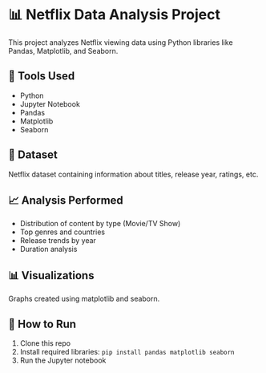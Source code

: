 # 📊 Netflix Data Analysis Project

This project analyzes Netflix viewing data using Python libraries like Pandas, Matplotlib, and Seaborn.

## 🔧 Tools Used
- Python
- Jupyter Notebook
- Pandas
- Matplotlib
- Seaborn

## 📁 Dataset
Netflix dataset containing information about titles, release year, ratings, etc.

## 📈 Analysis Performed
- Distribution of content by type (Movie/TV Show)
- Top genres and countries
- Release trends by year
- Duration analysis

## 📊 Visualizations
Graphs created using matplotlib and seaborn.

## 🚀 How to Run
1. Clone this repo
2. Install required libraries: `pip install pandas matplotlib seaborn`
3. Run the Jupyter notebook

